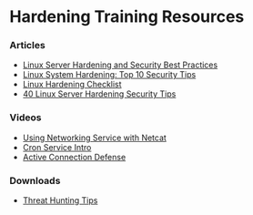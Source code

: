 # Hardening Training Resources

### Articles
- <a href="https://www.netwrix.com/linux_hardening_security_best_practices.html" target="_blank">Linux Server Hardening and Security Best Practices</a>  
- <a href="https://tuxcare.com/blog/linux-system-hardening-top-10-security-tips/" target="_blank">Linux System Hardening: Top 10 Security Tips</a>  
- <a href="https://github.com/trimstray/linux-hardening-checklist" target="_blank">Linux Hardening Checklist</a>  
- <a href="https://www.cyberciti.biz/tips/linux-security.html" target="_blank">40 Linux Server Hardening Security Tips</a>  

### Videos
- <a href="https://www.youtube.com/watch?v=_aIac8hweAg" target="_blank">Using Networking Service with Netcat</a>  
- <a href="https://www.youtube.com/watch?v=Bc6ykGMooiY" target="_blank">Cron Service Intro</a> 
- <a href="https://www.youtube.com/watch?v=37-6lgYtGGw" target="_blank">Active Connection Defense</a> 

### Downloads

- <a href="./downloads/lecture13-Hunting_Tips.pdf" download>Threat Hunting Tips</a>

